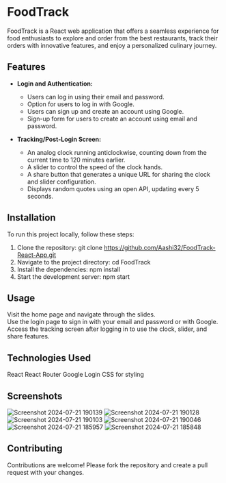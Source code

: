# FoodTrack

FoodTrack is a React web application that offers a seamless experience for food enthusiasts to explore and order from the best restaurants, track their orders with innovative features, and enjoy a personalized culinary journey.

## Features

- **Login and Authentication:**
  - Users can log in using their email and password.
  - Option for users to log in with Google.
  - Users can sign up and create an account using Google.
  - Sign-up form for users to create an account using email and password.

- **Tracking/Post-Login Screen:**
  - An analog clock running anticlockwise, counting down from the current time to 120 minutes earlier.
  - A slider to control the speed of the clock hands.
  - A share button that generates a unique URL for sharing the clock and slider configuration.
  - Displays random quotes using an open API, updating every 5 seconds.

## Installation

To run this project locally, follow these steps:

1. Clone the repository:
   git clone https://github.com/Aashi32/FoodTrack-React-App.git
2. Navigate to the project directory:
   cd FoodTrack
3. Install the dependencies:
   npm install
4. Start the development server:
   npm start
   
## Usage
Visit the home page and navigate through the slides.<br/>
Use the login page to sign in with your email and password or with Google.<br/>
Access the tracking screen after logging in to use the clock, slider, and share features.<br/>

## Technologies Used
React
React Router
Google Login
CSS for styling

## Screenshots



![Screenshot 2024-07-21 190139](https://github.com/user-attachments/assets/f39de517-abba-4aeb-b18d-ae2611934dab)
![Screenshot 2024-07-21 190128](https://github.com/user-attachments/assets/64bbdda4-fce0-4eac-8f74-d68aa9d2cc4a)
![Screenshot 2024-07-21 190103](https://github.com/user-attachments/assets/f4ae281a-cfc7-44ae-9e29-eec56c8aedee)
![Screenshot 2024-07-21 190046](https://github.com/user-attachments/assets/b87c8b5b-2cfb-4ec6-b1f9-804fac618b69)
![Screenshot 2024-07-21 185957](https://github.com/user-attachments/assets/d0bc081e-24f2-4322-bfc1-9dd13888b028)
![Screenshot 2024-07-21 185848](https://github.com/user-attachments/assets/c9b8b527-2f13-44fc-b743-3426577351d7)

## Contributing
Contributions are welcome! Please fork the repository and create a pull request with your changes.
